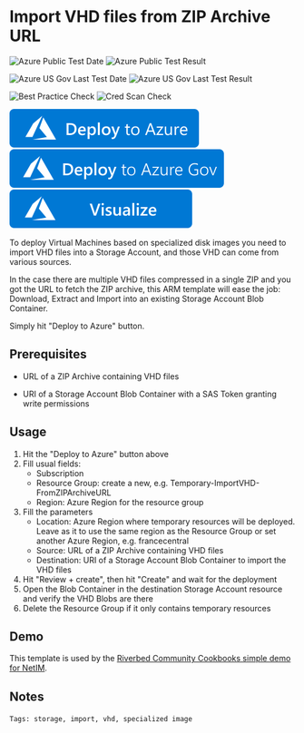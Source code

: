 # Import VHD files from ZIP Archive URL

![Azure Public Test Date](https://azurequickstartsservice.blob.core.windows.net/badges/999-storage-import-zipped-vhds/PublicLastTestDate.svg)
![Azure Public Test Result](https://azurequickstartsservice.blob.core.windows.net/badges/999-storage-import-zipped-vhds/PublicDeployment.svg)

![Azure US Gov Last Test Date](https://azurequickstartsservice.blob.core.windows.net/badges/999-storage-import-zipped-vhds/FairfaxLastTestDate.svg)
![Azure US Gov Last Test Result](https://azurequickstartsservice.blob.core.windows.net/badges/999-storage-import-zipped-vhds/FairfaxDeployment.svg)

![Best Practice Check](https://azurequickstartsservice.blob.core.windows.net/badges/999-storage-import-zipped-vhds/BestPracticeResult.svg)
![Cred Scan Check](https://azurequickstartsservice.blob.core.windows.net/badges/999-storage-import-zipped-vhds/CredScanResult.svg)

[![Deploy to Azure](https://raw.githubusercontent.com/Azure/azure-quickstart-templates/master/1-CONTRIBUTION-GUIDE/images/deploytoazure.svg?sanitize=true)](https://portal.azure.com/#create/Microsoft.Template/uri/https%3A%2F%2Fraw.githubusercontent.com%2FAzure%2Fazure-quickstart-templates%2Fmaster%2F999-storage-import-zipped-vhds%2Fazuredeploy.json) [![Deploy to Azure Gov](https://raw.githubusercontent.com/Azure/azure-quickstart-templates/master/1-CONTRIBUTION-GUIDE/images/deploytoazuregov.svg?sanitize=true)](https://portal.azure.us/#create/Microsoft.Template/uri/https%3A%2F%2Fraw.githubusercontent.com%2FAzure%2Fazure-quickstart-templates%2Fmaster%2F999-storage-import-zipped-vhds%2Fazuredeploy.json)
[![Visualize](https://raw.githubusercontent.com/Azure/azure-quickstart-templates/master/1-CONTRIBUTION-GUIDE/images/visualizebutton.svg?sanitize=true)](http://armviz.io/#/?load=https%3A%2F%2Fraw.githubusercontent.com%2FAzure%2Fazure-quickstart-templates%2Fmaster%2F999-storage-import-zipped-vhds%2Fazuredeploy.json)

To deploy Virtual Machines based on specialized disk images you need to import VHD files into a Storage Account, and those VHD can come from various sources.

In the case there are multiple VHD files compressed in a single ZIP and you got the URL to fetch the ZIP archive, this ARM template will ease the job: Download, Extract and Import into an existing Storage Account Blob Container.

Simply hit "Deploy to Azure" button.

## Prerequisites

- URL of a ZIP Archive containing VHD files

- URI of a Storage Account Blob Container with a SAS Token granting write permissions

## Usage

1. Hit the "Deploy to Azure" button above
2. Fill usual fields:
    - Subscription
    - Resource Group: create a new, e.g. Temporary-ImportVHD-FromZIPArchiveURL
    - Region: Azure Region for the resource group
3. Fill the parameters
    - Location: Azure Region where temporary resources will be deployed. Leave as it to use the same region as the Resource Group or set another Azure Region, e.g. francecentral
    - Source: URL of a ZIP Archive containing VHD files
    - Destination: URI of a Storage Account Blob Container to import the VHD files
4. Hit "Review + create", then hit "Create" and wait for the deployment
5. Open the Blob Container in the destination Storage Account resource and verify the VHD Blobs are there
6. Delete the Resource Group if it only contains  temporary resources

## Demo

This template is used by the [Riverbed Community Cookbooks simple demo for NetIM](https://github.com/riverbed/Riverbed-Community-Toolkit/tree/master/NetIM/Azure-Cloud-Cookbooks/101-netim-simple-demo).

## Notes

`Tags: storage, import, vhd, specialized image`
